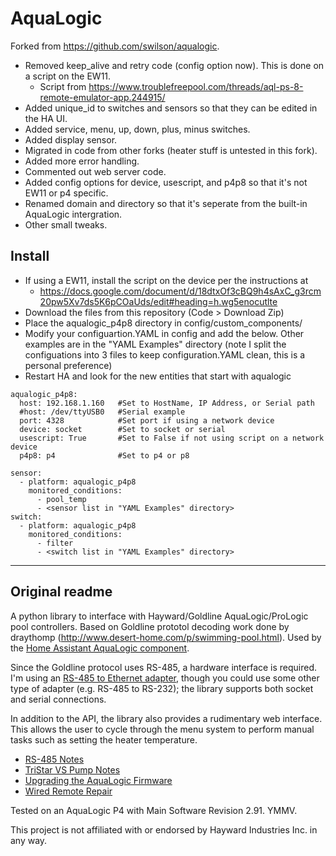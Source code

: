 # AquaLogic

Forked from https://github.com/swilson/aqualogic.  

- Removed keep_alive and retry code (config option now).  This is done on a script on the EW11.
  - Script from https://www.troublefreepool.com/threads/aql-ps-8-remote-emulator-app.244915/
- Added unique_id to switches and sensors so that they can be edited in the HA UI.
- Added service, menu, up, down, plus, minus switches.
- Added display sensor.
- Migrated in code from other forks (heater stuff is untested in this fork).
- Added more error handling.
- Commented out web server code.
- Added config options for device, usescript, and p4p8 so that it's not EW11 or p4 specific.
- Renamed domain and directory so that it's seperate from the built-in AquaLogic intergration.
- Other small tweaks.
  
## Install
- If using a EW11, install the script on the device per the instructions at
  - https://docs.google.com/document/d/18dtxOf3cBQ9h4sAxC_g3rcm20pw5Xv7ds5K6pCOaUds/edit#heading=h.wg5enocutlte
- Download the files from this repository (Code > Download Zip)
- Place the aqualogic_p4p8 directory in config/custom_components/
- Modify your configuartion.YAML in config and add the below.  Other examples are in the "YAML Examples" directory (note I split the configuations into 3 files to keep configuration.YAML clean, this is a personal preference)
- Restart HA and look for the new entities that start with aqualogic

```
aqualogic_p4p8:
  host: 192.168.1.160   #Set to HostName, IP Address, or Serial path
  #host: /dev/ttyUSB0   #Serial example
  port: 4328            #Set port if using a network device
  device: socket        #Set to socket or serial
  usescript: True       #Set to False if not using script on a network device
  p4p8: p4              #Set to p4 or p8

sensor:
  - platform: aqualogic_p4p8
    monitored_conditions:
      - pool_temp
      - <sensor list in "YAML Examples" directory>
switch:
  - platform: aqualogic_p4p8
    monitored_conditions:
      - filter
      - <switch list in "YAML Examples" directory>
```
----
## Original readme
A python library to interface with Hayward/Goldline AquaLogic/ProLogic pool controllers. Based on Goldline prototol decoding work done by draythomp (http://www.desert-home.com/p/swimming-pool.html). Used by the [Home Assistant AquaLogic component](https://www.home-assistant.io/components/aqualogic/).

Since the Goldline protocol uses RS-485, a hardware interface is required. I'm using an [RS-485 to Ethernet adapter](https://www.usriot.com/products/rs485-to-ethernet-converter.html), though you could use some other type of adapter (e.g. RS-485 to RS-232); the library supports both socket and serial connections.

In addition to the API, the library also provides a rudimentary web interface. This allows the user to cycle through the menu system to perform manual tasks such as setting the heater temperature.

- [RS-485 Notes](https://github.com/swilson/aqualogic/wiki/RS%E2%80%90485-Notes)
- [TriStar VS Pump Notes](https://github.com/swilson/aqualogic/wiki/TriStar-VS-Pump-Notes)
- [Upgrading the AquaLogic Firmware](https://github.com/swilson/aqualogic/wiki/Upgrading-the-AquaLogic-Firmware)
- [Wired Remote Repair](https://github.com/swilson/aqualogic/wiki/Wired-Remote-Repair)

Tested on an AquaLogic P4 with Main Software Revision 2.91. YMMV.

This project is not affiliated with or endorsed by Hayward Industries Inc. in any way. 
